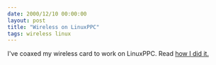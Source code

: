 ```yaml
---
date: 2000/12/10 00:00:00
layout: post
title: "Wireless on LinuxPPC"
tags: wireless linux
---
```


I've coaxed my wireless card to work on LinuxPPC. Read [how I did it.](http://kurup.org/content/wireless.phtml)
